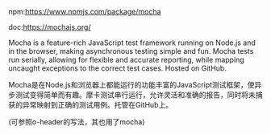 npm:<https://www.npmjs.com/package/mocha>

doc:<https://mochajs.org/>

Mocha is a feature-rich JavaScript test framework running on Node.js and in the browser, making asynchronous testing simple and fun. Mocha tests run serially, allowing for flexible and accurate reporting, while mapping uncaught exceptions to the correct test cases. Hosted on GitHub.


Mocha是在Node.js和浏览器上都能运行的功能丰富的JavaScript测试框架，使异步测试变得简单而有趣。摩卡测试串行运行，允许灵活和准确的报告，同时将未捕获的异常映射到正确的测试用例。托管在GitHub上。

(可参照o-header的写法，其也用了mocha)
